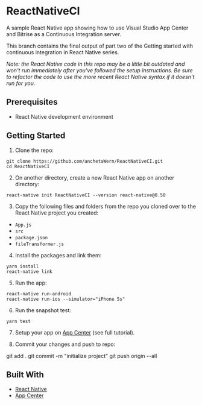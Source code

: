 # ReactNativeCI

A sample React Native app showing how to use Visual Studio App Center and Bitrise as a Continuous Integration server.

This branch contains the final output of part two of the Getting started with continuous integration in React Native series.

_Note: the React Native code in this repo may be a little bit outdated and won't run immediately after you've followed the setup instructions. Be sure to refactor the code to use the more recent React Native syntax if it doesn't run for you._

## Prerequisites

-   React Native development environment

## Getting Started

1.  Clone the repo:

```
git clone https://github.com/anchetaWern/ReactNativeCI.git
cd ReactNativeCI
```

2.  On another directory, create a new React Native app on another directory:

```
react-native init ReactNativeCI --version react-native@0.50
```

3. Copy the following files and folders from the repo you cloned over to the React Native project you created:

  - `App.js`
  - `src`
  - `package.json`
  - `fileTransformer.js`

4. Install the packages and link them:

```
yarn install
react-native link
```

5. Run the app:

```
react-native run-android
react-native run-ios --simulator="iPhone 5s"
```

6. Run the snapshot test:

```
yarn test
```

7. Setup your app on [App Center](https://appcenter.ms/) (see full tutorial).

8. Commit your changes and push to repo:

git add .
git commit -m "initialize project"
git push origin --all


## Built With

-   [React Native](https://facebook.github.io/react-native/)
-   [App Center](https://appcenter.ms/)
